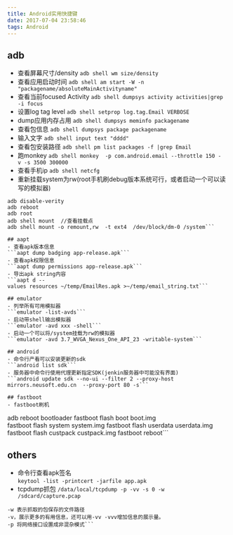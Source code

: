 ```yaml
---
title: Android实用快捷键
date: 2017-07-04 23:58:46
tags: Android
---
```

## adb
- 查看屏幕尺寸/density
  ```adb shell wm size/density```
- 查看应用启动时间
```adb shell am start -W -n "packagename/absoluteMainActivityname"```
- 查看当前focused Activity
 ```adb shell dumpsys activity activities|grep -i focus```
- 设置log tag level
  ```adb shell setprop log.tag.Email VERBOSE```
- dump应用内存占用
```adb shell dumpsys meminfo packagename```
- 查看包信息
 ```adb shell dumpsys package packagename```
- 输入文字
 ```adb shell input text "dddd"```
- 查看包安装路径 
  ```adb shell pm list packages -f |grep Email```
- 跑monkey
 ```adb shell monkey  -p com.android.email --throttle 150 -v -s 3500 300000```
- 查看手机ip
  ```adb shell netcfg```
- 重新挂载system为rw(root手机刷debug版本系统可行，或者启动一个可以读写的模拟器)
```
adb disable-verity
adb reboot
adb root
adb shell mount  //查看挂载点
adb shell mount -o remount,rw  -t ext4  /dev/block/dm-0 /system```

## aapt
- 查看apk版本信息
```aapt dump badging app-release.apk```
- 查看apk权限信息
```aapt dump permissions app-release.apk```
- 导出apk string内容
```aapt d --values resources ~/temp/EmailRes.apk >~/temp/email_string.txt```

## emulator
- 列举所有可用模拟器
```emulator -list-avds```
- 启动带shell输出模拟器
```emulator -avd xxx -shell```
- 启动一个可以将/system挂载为rw的模拟器
```emulator -avd 3.7_WVGA_Nexus_One_API_23 -writable-system```

## android
- 命令行产看可以安装更新的sdk
```android list sdk```
- 服务器中命令行使用代理更新指定SDK(jenkin服务器中可能没有界面)
```android update sdk --no-ui --filter 2 --proxy-host mirrors.neusoft.edu.cn  --proxy-port 80 -s```

## fastboot
- fastboot刷机
```
adb reboot bootloader
fastboot flash boot boot.img
fastboot flash system system.img
fastboot flash userdata userdata.img
fastboot flash custpack custpack.img
fastboot reboot```

## others
- 命令行查看apk签名  
```keytool -list -printcert -jarfile app.apk```
- tcpdump抓包
```/data/local/tcpdump -p -vv -s 0 -w /sdcard/capture.pcap```
```-s，截取的包字节长度，默认情况下tcpdump会展示96字节的长度，要获取完整的长度可以用-s0或者-s1600
-w 表示抓取的包保存的文件路径
-v，展示更多的有用信息，还可以用-vv -vvv增加信息的展示量。
-p 将网络接口设置成非混杂模式```
